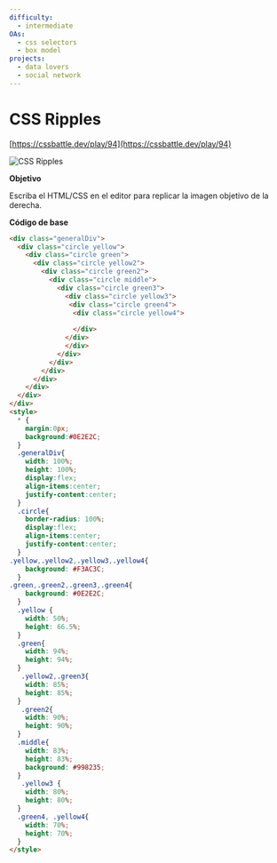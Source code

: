 ```yaml
---
difficulty:
  - intermediate
OAs:
  - css selectors
  - box model
projects:
  - data lovers
  - social network
---
```


# CSS Ripples

[https://cssbattle.dev/play/94](https://cssbattle.dev/play/94)

![CSS Ripples](css-ripples.png)

__Objetivo__

Escriba el HTML/CSS en el editor para replicar la imagen objetivo de la derecha.

__Código de base__

```html
<div class="generalDiv">
  <div class="circle yellow">
    <div class="circle green">
      <div class="circle yellow2">
        <div class="circle green2">
          <div class="circle middle">
            <div class="circle green3">
              <div class="circle yellow3">
               <div class="circle green4">
                <div class="circle yellow4">
                
                </div>
              </div>
              </div>
            </div>
          </div>
        </div>
      </div>
    </div>
  </div>
</div>
<style>
  * {
    margin:0px;
    background:#0E2E2C;
  }
  .generalDiv{
    width: 100%;
    height: 100%;
    display:flex;
    align-items:center;
    justify-content:center;
  }
  .circle{
    border-radius: 100%;
    display:flex;
    align-items:center;
    justify-content:center;
  }
.yellow,.yellow2,.yellow3,.yellow4{
    background: #F3AC3C;
  }
.green,.green2,.green3,.green4{
    background: #0E2E2C;
  }
  .yellow {
    width: 50%;
    height: 66.5%;
  }
  .green{
    width: 94%;
    height: 94%;
  }
   .yellow2,.green3{
    width: 85%;
    height: 85%;
  }
   .green2{
    width: 90%;
    height: 90%;
  }
  .middle{
    width: 83%;
    height: 83%;
    background: #998235;
  }
   .yellow3 {
    width: 80%;
    height: 80%;
  }
  .green4, .yellow4{
    width: 70%;
    height: 70%;
  }
</style>

```
